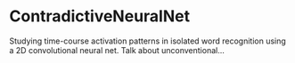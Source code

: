 # ContradictiveNeuralNet
Studying time-course activation patterns in isolated word recognition using a 2D convolutional neural net. Talk about unconventional... 

